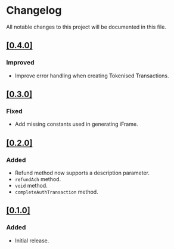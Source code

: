 # Changelog

All notable changes to this project will be documented in this file.

## [[0.4.0]](https://github.com/OluTech/fortis-pay-common/releases/tag/0.4.0)

### Improved

- Improve error handling when creating Tokenised Transactions.

## [[0.3.0]](https://github.com/OluTech/fortis-pay-common/releases/tag/0.3.0)

### Fixed

- Add missing constants used in generating iFrame.

## [[0.2.0]](https://github.com/OluTech/fortis-pay-common/releases/tag/0.2.0)

### Added

- Refund method now supports a description parameter.
- `refundAch` method.
- `void` method.
- `completeAuthTransaction` method.

## [[0.1.0]](https://github.com/OluTech/fortis-pay-common/releases/tag/0.1.0)

### Added

- Initial release.
